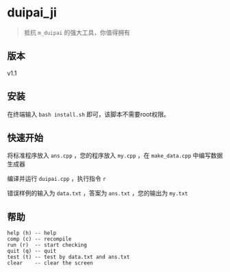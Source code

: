 # duipai_ji
> 抵抗 ``m_duipai`` 的强大工具，你值得拥有
## 版本
v1.1
## 安装
在终端输入 `bash install.sh` 即可，该脚本不需要root权限。
## 快速开始
将标准程序放入 `ans.cpp` ，您的程序放入 `my.cpp` ，在 `make_data.cpp` 中编写数据生成器

编译并运行 `duipai.cpp` ，执行指令 `r` 

错误样例的输入为 `data.txt` ，答案为 `ans.txt` ，您的输出为 `my.txt`
## 帮助
```
help (h) -- help
comp (c) -- recompile
run (r)  -- start checking
quit (q) -- quit
test (t) -- test by data.txt and ans.txt
clear    -- clear the screen
```
